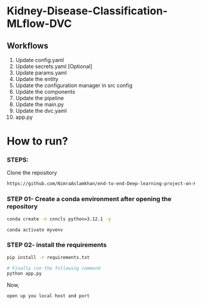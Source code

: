 # Kidney-Disease-Classification-MLflow-DVC


## Workflows

1. Update config.yaml
2. Update secrets.yaml [Optional]
3. Update params.yaml
4. Update the entity
5. Update the configuration manager in src config
6. Update the components
7. Update the pipeline 
8. Update the main.py
9. Update the dvc.yaml
10. app.py

# How to run?
### STEPS:

Clone the repository

```bash
https://github.com/NimraAslamkhan/end-to-end-Deep-learning-project-on-Kidney-Disease-Classification.git
```
### STEP 01- Create a conda environment after opening the repository

```bash
conda create -n cnncls python=3.12.1 -y
```

```bash
conda activate myvenv
```


### STEP 02- install the requirements
```bash
pip install -r requirements.txt
```

```bash
# Finally run the following command
python app.py
```

Now,
```bash
open up you local host and port
```










